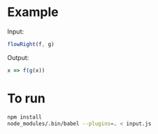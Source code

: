 # Example

Input:
```javascript
flowRight(f, g)
```

Output:
```javascript
x => f(g(x))
```

# To run

```bash
npm install
node_modules/.bin/babel --plugins=. < input.js
```
